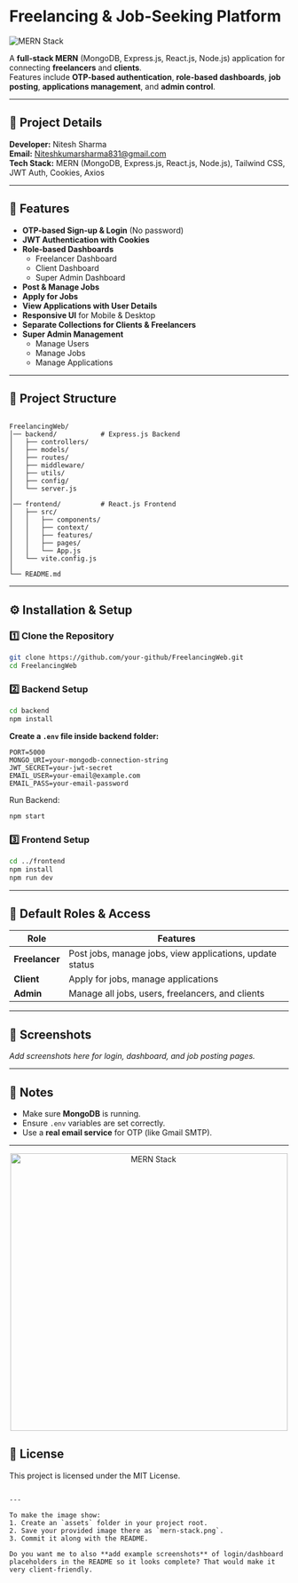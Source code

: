 
# Freelancing & Job-Seeking Platform

![MERN Stack](./frontend/src/assets/mern-stack.png)


A **full-stack MERN** (MongoDB, Express.js, React.js, Node.js) application for connecting **freelancers** and **clients**.  
Features include **OTP-based authentication**, **role-based dashboards**, **job posting**, **applications management**, and **admin control**.

---

## 📌 Project Details

**Developer:** Nitesh Sharma  
**Email:** Niteshkumarsharma831@gmail.com  
**Tech Stack:** MERN (MongoDB, Express.js, React.js, Node.js), Tailwind CSS, JWT Auth, Cookies, Axios  

---

## 🚀 Features

- **OTP-based Sign-up & Login** (No password)
- **JWT Authentication with Cookies**
- **Role-based Dashboards**
  - Freelancer Dashboard
  - Client Dashboard
  - Super Admin Dashboard
- **Post & Manage Jobs**
- **Apply for Jobs**
- **View Applications with User Details**
- **Responsive UI** for Mobile & Desktop
- **Separate Collections for Clients & Freelancers**
- **Super Admin Management**
  - Manage Users
  - Manage Jobs
  - Manage Applications

---

## 📂 Project Structure

```

FreelancingWeb/
│── backend/           # Express.js Backend
│   ├── controllers/
│   ├── models/
│   ├── routes/
│   ├── middleware/
│   ├── utils/
│   ├── config/
│   └── server.js
│
│── frontend/          # React.js Frontend
│   ├── src/
│   │   ├── components/
│   │   ├── context/
│   │   ├── features/
│   │   ├── pages/
│   │   └── App.js
│   └── vite.config.js
│
└── README.md

````

---

## ⚙️ Installation & Setup

### 1️⃣ Clone the Repository
```bash
git clone https://github.com/your-github/FreelancingWeb.git
cd FreelancingWeb
````

### 2️⃣ Backend Setup

```bash
cd backend
npm install
```

**Create a `.env` file inside backend folder:**

```
PORT=5000
MONGO_URI=your-mongodb-connection-string
JWT_SECRET=your-jwt-secret
EMAIL_USER=your-email@example.com
EMAIL_PASS=your-email-password
```

Run Backend:

```bash
npm start
```

### 3️⃣ Frontend Setup

```bash
cd ../frontend
npm install
npm run dev
```

---

## 🔑 Default Roles & Access

| Role           | Features                                                 |
| -------------- | -------------------------------------------------------- |
| **Freelancer** | Post jobs, manage jobs, view applications, update status |
| **Client**     | Apply for jobs, manage applications                      |
| **Admin**      | Manage all jobs, users, freelancers, and clients         |

---

## 📸 Screenshots

*Add screenshots here for login, dashboard, and job posting pages.*

---

## 📢 Notes

* Make sure **MongoDB** is running.
* Ensure `.env` variables are set correctly.
* Use a **real email service** for OTP (like Gmail SMTP).

---
<p align="center">
  <img src="./frontend/src/assets/mern-stack.png" alt="MERN Stack" width="500">
</p>

## 📜 License

This project is licensed under the MIT License.

```

---

To make the image show:  
1. Create an `assets` folder in your project root.  
2. Save your provided image there as `mern-stack.png`.  
3. Commit it along with the README.  

Do you want me to also **add example screenshots** of login/dashboard placeholders in the README so it looks complete? That would make it very client-friendly.
```
